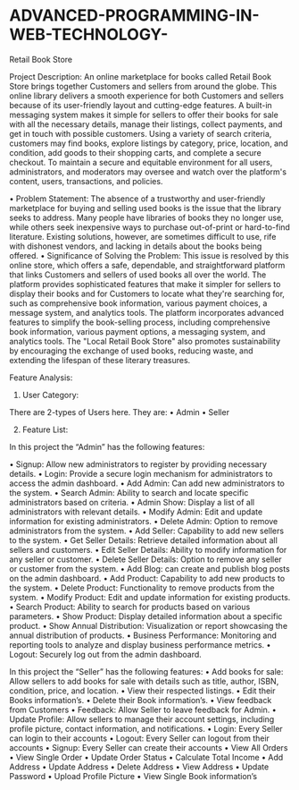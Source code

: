 # ADVANCED-PROGRAMMING-IN-WEB-TECHNOLOGY-
Retail Book Store

Project Description:
An online marketplace for books called Retail Book Store brings together Customers and sellers from around the globe. This online library delivers a smooth experience for both Customers and sellers because of its user-friendly layout and cutting-edge features. A built-in messaging system makes it simple for sellers to offer their books for sale with all the necessary details, manage their listings, collect payments, and get in touch with possible customers. Using a variety of search criteria, customers may find books, explore listings by category, price, location, and condition, add goods to their shopping carts, and complete a secure checkout. To maintain a secure and equitable environment for all users, administrators, and moderators may oversee and watch over the platform's content, users, transactions, and policies. 

•	Problem Statement: 
The absence of a trustworthy and user-friendly marketplace for buying and selling used books is the issue that the library seeks to address. Many people have libraries of books they no longer use, while others seek inexpensive ways to purchase out-of-print or hard-to-find literature. Existing solutions, however, are sometimes difficult to use, rife with dishonest vendors, and lacking in details about the books being offered.
•	Significance of Solving the Problem:
This issue is resolved by this online store, which offers a safe, dependable, and straightforward platform that links Customers and sellers of used books all over the world. The platform provides sophisticated features that make it simpler for sellers to display their books and for Customers to locate what they're searching for, such as comprehensive book information, various payment choices, a message system, and analytics tools. The platform incorporates advanced features to simplify the book-selling process, including comprehensive book information, various payment options, a messaging system, and analytics tools. The "Local Retail Book Store" also promotes sustainability by encouraging the exchange of used books, reducing waste, and extending the lifespan of these literary treasures. 

Feature Analysis:

1.	User Category:

There are 2-types of Users here. They are:
•	Admin
•	Seller

2.	Feature List:

In this project the “Admin” has the following features:


•	Signup: Allow new administrators to register by providing necessary details.
•	Login: Provide a secure login mechanism for administrators to access the admin dashboard.
•	Add Admin: Can add new administrators to the system.
•	Search Admin: Ability to search and locate specific administrators based on criteria.
•	Admin Show: Display a list of all administrators with relevant details.
•	Modify Admin: Edit and update information for existing administrators.
•	Delete Admin: Option to remove administrators from the system.
•	Add Seller: Capability to add new sellers to the system.
•	Get Seller Details: Retrieve detailed information about all sellers and customers.
•	Edit Seller Details: Ability to modify information for any seller or customer.
•	Delete Seller Details: Option to remove any seller or customer from the system.
•	Add Blog: can create and publish blog posts on the admin dashboard.
•	Add Product: Capability to add new products to the system.
•	Delete Product: Functionality to remove products from the system.
•	Modify Product: Edit and update information for existing products.
•	Search Product: Ability to search for products based on various parameters.
•	Show Product: Display detailed information about a specific product.
•	Show Annual Distribution: Visualization or report showcasing the annual distribution of products.
•	Business Performance: Monitoring and reporting tools to analyze and display business performance metrics.
•	Logout: Securely log out from the admin dashboard.

In this project the “Seller” has the following features:
•	Add books for sale: Allow sellers to add books for sale with details such as title, author, ISBN, condition, price, and location.
•	View their respected listings.
•	Edit their Books information’s.
•	Delete their Book information’s.
•	View feedback from Customers
•	Feedback: Allow Seller to leave feedback for Admin.
•	Update Profile: Allow sellers to manage their account settings, including profile picture, contact information, and notifications.
•	Login: Every Seller can login to their accounts
•	Logout: Every Seller can logout from their accounts
•	Signup: Every Seller can create their accounts
•	View All Orders
•	View Single Order
•	Update Order Status
•	Calculate Total Income
•	Add Address
•	Update Address
•	Delete Address
•	View Address
•	Update Password
•	Upload Profile Picture
•	View Single Book information’s
